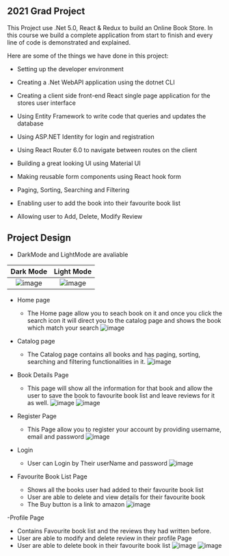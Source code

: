 ## 2021 Grad Project
This Project use .Net 5.0, React & Redux to build an Online Book Store.
In this course we build a complete application from start to finish and every line of code is demonstrated and explained.

Here are some of the things we have done in this project:

- Setting up the developer environment

- Creating a .Net WebAPI application using the dotnet CLI

- Creating a client side front-end React single page application for the stores user interface

- Using Entity Framework to write code that queries and updates the database

- Using ASP.NET Identity for login and registration

- Using React Router 6.0 to navigate between routes on the client

- Building a great looking UI using Material UI

- Making reusable form components using React hook form

- Paging, Sorting, Searching and Filtering

- Enabling user to add the book into their favourite book list

- Allowing user to Add, Delete, Modify Review

## Project Design
- DarkMode and LightMode are avaliable

Dark Mode                  |  Light Mode
:-------------------------:|:-------------------------:
![image](https://user-images.githubusercontent.com/92391502/152415753-0867c29d-6ac2-4064-9dae-cc54c9ad9e77.png)  |  ![image](https://user-images.githubusercontent.com/92391502/152415867-9412e0ae-009b-4a52-a14e-6bae64d374b8.png)
  

- Home page
  - The Home page allow you to seach book on it and once you click the search icon it will direct you to the catalog page and shows the book which match your search
  ![image](https://user-images.githubusercontent.com/92391502/152415507-85a0d07c-608b-47d0-8d8c-7e5b701a00ac.png)

- Catalog page
  - The Catalog page contains all books and has paging, sorting, searching and filtering functionalities in it.
  ![image](https://user-images.githubusercontent.com/92391502/152415867-9412e0ae-009b-4a52-a14e-6bae64d374b8.png)

- Book Details Page
  - This page will show all the information for that book and allow the user to save the book to favourite book list and leave reviews for it as well.
    ![image](https://user-images.githubusercontent.com/92391502/152416724-0e5a018a-641e-432e-bf94-a320609fa336.png)
    ![image](https://user-images.githubusercontent.com/92391502/152417429-bccdcf4c-0b4e-479e-b2c8-39dae4094984.png)

- Register Page
  - This Page allow you to register your account by providing username, email and password
  ![image](https://user-images.githubusercontent.com/92391502/152416292-2fa73999-8b77-44c9-b6da-aa6923a98f2e.png)

- Login
  - User can Login by Their userName and password
  ![image](https://user-images.githubusercontent.com/92391502/152416423-cce681d7-3b1c-4f55-baa8-efd9108b0485.png)

- Favourite Book List Page
  - Shows all the books user had added to their favourite book list
  - User are able to delete and view details for their favourite book
  - The Buy button is a link to amazon
  ![image](https://user-images.githubusercontent.com/92391502/152417697-d145f3f3-fb22-46ea-aa57-883e62bdd5b2.png)
  
-Profile Page
 - Contains Favourite book list and the reviews they had written before.
 - User are able to modify and delete review in their profile Page
 - User are able to delete book in their favourite book list
 ![image](https://user-images.githubusercontent.com/92391502/152418278-4eecf865-a829-4e38-bd49-17b20f90f0d9.png)
 ![image](https://user-images.githubusercontent.com/92391502/152418345-33f91b6a-5680-4c40-9af2-22dd6ce2857a.png)

